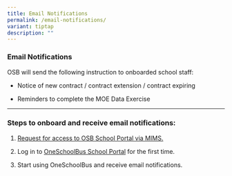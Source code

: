 ```yaml
---
title: Email Notifications
permalink: /email-notifications/
variant: tiptap
description: ""
---
```

<h3>Email Notifications</h3>
<p>OSB will send the following instruction to onboarded school staff:</p>
<ul data-tight="true" class="tight">
<li>
<p>Notice of new contract / contract extension / contract expiring</p>
</li>
<li>
<p>Reminders to complete the MOE Data Exercise</p>
</li>
</ul>
<hr>
<h3>Steps to onboard and receive email notifications:</h3>
<ol data-tight="true" class="tight">
<li>
<p><a href="https://guides.schoolbus.moe.edu.sg/guides-for-school-staff/schoolrequestaccess/" rel="noopener nofollow" target="_blank">Request for access to OSB School Portal via MIMS. </a>
</p>
</li>
<li>
<p>Log in to <a href="https://schoolbus.moe.edu.sg/school/home" rel="noopener nofollow" target="_blank">OneSchoolBus School Portal</a> for
the first time.</p>
</li>
<li>
<p>Start using OneSchoolBus and receive email notifications.</p>
</li>
</ol>
<p></p>